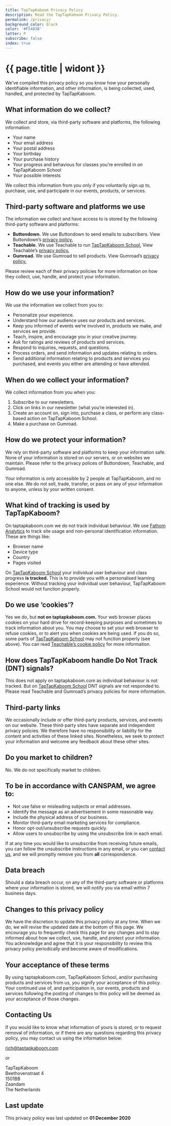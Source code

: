 ```yaml
---
title: TapTapKaboom Privacy Policy
description: Read the TapTapKaboom Privacy Policy.
permalink: /privacy/
background_color: black
color: '#F5483B'
letter: P
subscribe: false
index: true
---
```

# {{ page.title | widont }}

We’ve compiled this privacy policy so you know how your personally identifiable information, and other information, is being collected, used, handled, and protected by TapTapKaboom.

## What information do we collect?
We collect and store, via third-party software and platforms, the following information:

- Your name
- Your email address
- Your postal address
- Your birthday
- Your purchase history
- Your progress and behavious for classes you’re enrolled in on TapTapKaboom School
- Your possible interests

We collect this information from you only if you voluntarily sign up to, purchase, use, and participate in our events, products, or services.

## Third-party software and platforms we use
The information we collect and have access to is stored by the following third-party software and platforms:

- **Buttondown.** We use Buttondown to send emails to subscribers. View Buttondown’s [privacy policy.](https://buttondown.email/privacy)
- **Teachable.** We use Teachable to run [TapTapKaboom School.](school.taptapkaboom.com.) View Teachable’s [privacy policy.](https://teachable.com/privacy-policy)
- **Gumroad.** We use Gumroad to sell products. View Gumroad’s [privacy policy.](https://gumroad.com/privacy)

Please review each of their privacy policies for more information on how they collect, use, handle, and protect your information.

## How do we use your information?
We use the information we collect from you to:

- Personalize your experience.
- Understand how our audience uses our products and services.
- Keep you informed of events we’re involved in, products we make, and services we provide.
- Teach, inspire, and encourage you in your creative journey.
- Ask for ratings and reviews of products and services.
- Respond to inquiries, requests, and questions.
- Process orders, and send information and updates relating to orders.
- Send additional information relating to products and services you purchased, and events you either are attending or have attended.

## When do we collect your information?
We collect information from you when you:

1. Subscribe to our newsletters.
2. Click on links in our newsletter (what you’re interested in).
2. Create an account on, sign into, purchase a class, or perform any class-based action on TapTapKaboom School.
3. Make a purchase on Gumroad.

## How do we protect your information?
We rely on third-party software and platforms to keep your information safe. None of your information is stored on our servers, or on websites we maintain. Please refer to the privacy polices of Buttondown, Teachable, and Gumroad.

Your information is only accessible by 2 people at TapTapKaboom, and no one else. We do not sell, trade, transfer, or pass on any of your information to anyone, unless by your written consent.

## What kind of tracking is used by TapTapKaboom?
On taptapkaboom.com we do not track individual behaviour. We use [Fathom Analytics](https://usefathom.com/) to track site usage and non-personal identification information. These are things like:

- Browser name
- Device type
- Country
- Pages visited

On [TapTapKaboom School](school.taptapkaboom.com) your individual user behaviour and class progress **is tracked.** This is to provide you with a personalised learning experience. Without tracking your individual user behaviour, TapTapKaboom School would not function properly.

## Do we use ‘cookies’?
Yes we do, but **not on taptapkaboom.com.** Your web browser places cookies on your hard drive for record-keeping purposes and sometimes to track information about you. You may choose to set your web browser to refuse cookies, or to alert you when cookies are being used. If you do so, some parts of [TapTapKaboom School](school.taptapkaboom.com) may not function properly (see above). You can read [Teachable’s cookie policy](https://teachable.com/cookies-policy) for more information.

## How does TapTapKaboom handle Do Not Track (DNT) signals?
This does not apply on taptapkaboom.com as individual behaviour is not tracked. But on [TapTapKaboom School](school.taptapkaboom.com) DNT signals are not responded to. Please read Teachable and Gumroad’s privacy policies for more information.

## Third-party links
We occasionally include or offer third-party products, services, and events on our website. These third-party sites have separate and independent privacy policies. We therefore have no responsibility or liability for the content and activities of these linked sites. Nonetheless, we seek to protect your information and welcome any feedback about these other sites.

## Do you market to children?
No. We do not specifically market to children.

## To be in accordance with CANSPAM, we agree to:

- Not use false or misleading subjects or email addresses.
- Identify the message as an advertisement in some reasonable way.
- Include the physical address of our business.
- Monitor third-party email marketing services for compliance.
- Honor opt-out/unsubscribe requests quickly.
- Allow users to unsubscribe by using the unsubscribe link in each email.

If at any time you would like to unsubscribe from receiving future emails, you can follow the unsubscribe instructions in any email, or you can [contact us](/contact), and we will promptly remove you from **all** correspondence.

## Data breach
Should a data breach occur, on any of the third-party software or platforms where your information is stored, we will notify you via email within 7 business days.

## Changes to this privacy policy

We have the discretion to update this privacy policy at any time. When we do, we will revise the updated date at the bottom of this page. We encourage you to frequently check this page for any changes and to stay informed about how we collect, use, handle, and protect your information. You acknowledge and agree that it is your responsibility to review this privacy policy periodically and become aware of modifications.

## Your acceptance of these terms
By using taptapkaboom.com, TapTapKaboom School, and/or purchasing products and services from us, you signify your acceptance of this policy. Your continued use of, and participation in, our events, products and services following the posting of changes to this policy will be deemed as your acceptance of those changes.

## Contacting Us

If you would like to know what information of yours is stored, or to request removal of information, or if there are any questions regarding this privacy policy, you may contact us using the information below:

rich@taptapkaboom.com 

or

TapTapKaboom  
Beethovenstraat 4  
1501BB  
Zaandam  
The Netherlands

## Last update

This privacy policy was last updated on **01 December 2020**